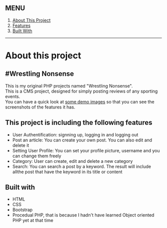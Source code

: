 <h2>MENU</h2>
<ol>
 <a href="#about">
  <li>About This Project</li>
 </a>
 <a href="#features">
  <li>Features</li>
 </a>
 <a href="#built_with">
  <li>Built With</li>
 </a>
</ol>

<hr>

<div id="about">
 <h1>About this project</h1>
 <h2>#Wrestling Nonsense</h2>
 <p>This is my original PHP projects named "Wrestling Nonsense". <br>This is a CMS project, designed for simply posting reviews of any sporting events. <br>You can have a quick look at <a href="demo_screenphotos/">some demo images</a> so that you can see the screenshots of the features it has.</p>
</div>



<div id="features">
 <h2>This project is including the following features</h2>
 <ul>
  <li>User Authentification: signning up, logging in and logging out</li>
  <li>Post an article: You can create your own post. You can also edit and delete it</li>
  <li>Setting User Profile: You can set your profile picture, username and you can change them freely</li>
  <li>Category: User can create, edit and delete a new category</li>
  <li>Search: You can search a post by a keyword. The result will include allthe post that have the keyword in its title or content</li>
 </ul>
</div>


<div id="built_with"> 
 <h2>Built with</h2>
 <ul>
  <li>HTML</li>
  <li>CSS</li>
  <li>Bootstrap</li>
  <li>Procedual PHP, that is because I hadn't have learned Object oriented PHP yet at that time</li>
 </ul>
</div>
